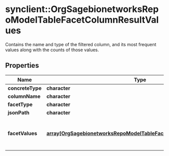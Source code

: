 # synclient::OrgSagebionetworksRepoModelTableFacetColumnResultValues

Contains the name and type of the filtered column, and its most frequent values along with the counts of those values.

## Properties
Name | Type | Description | Notes
------------ | ------------- | ------------- | -------------
**concreteType** | **character** |  | [optional] 
**columnName** | **character** |  | [optional] 
**facetType** | **character** |  | [optional] 
**jsonPath** | **character** |  | [optional] 
**facetValues** | [**array[OrgSagebionetworksRepoModelTableFacetColumnResultValueCount]**](org.sagebionetworks.repo.model.table.FacetColumnResultValueCount.md) | The list of QueryFacetResultValue that contain frequency counts for its most frequent values  | [optional] 


